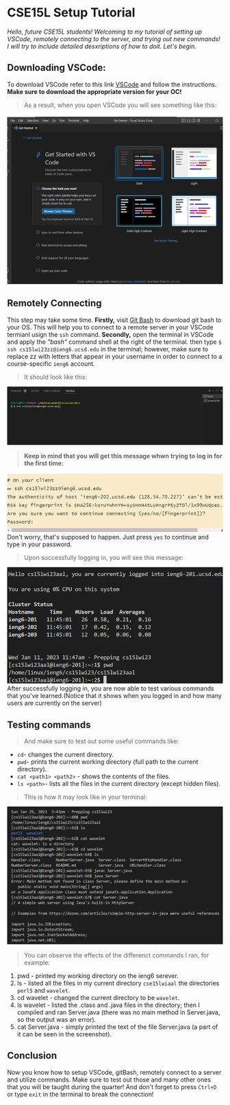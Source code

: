 # CSE15L Setup Tutorial
*Hello, future CSE15L students! Welcoming to my tutorial of setting up VSCode, remotely connecting to the server, and trying out new commands! I will try to include detailed desxriptions of how to doit. Let's begin.*
## Downloading VSCode:
To download VSCode refer to this link [VSCode](https://code.visualstudio.com/) and follow the instructions. **Make sure to download the appropriate version for your OC!**
>As a result, when you open VSCode you will see something like this:
> 
![Image1](VSCode1stPage.png)
## Remotely Connecting
This step may take some time. **Firstly,** visit [Git Bash](https://gitforwindows.org/) to download git bash to your OS. This will help you to connect to a remote server in your VSCode termianl usign the `ssh` command. **Secondly,** open the terminal in VSCode and apply  the _"bash"_ command shell at the right of the terminal. then type `$ ssh cs15lwi23zz@ieng6.ucsd.edu` in the terminal; however, make sure to replace zz with letters that appear in your username in order to connect to a course-specific `ieng6` account.
>It should look like this:
>
![Image2](VSCodeTerminalSSH.png)
>**Keep in mind that you will get this message whwn trying to log in for the first time:**
>
![Image3](TheAuthenticity.png)
Don't worry, that's supposed to happen. Just press `yes` to continue and type in your password.
>Upon successfully logging in, you will see this message:
>
![Image4](SetupTutorialpt4.png)
After successfully logging in, you are now able to test various commands that you've learned.(Notice that it shows when you logged in and how many users are currently on the server)
## Testing commands
>And make sure to test out some useful commands like:
- `cd`- changes the current directory.
- `pwd`- prints the current working directory (full path to the current directory).
- `cat <path1> <path2>` - shows the contents of the files.
- `ls <path>`- lists all the files in the current directory (except hidden files).
>This is how it may look like in your terminal:
>
![Image4](TestCommandsLab1.png)
>You can observe the effects of the differenct commands I ran, for example:
>
1. pwd - printed my working directory on the ieng6 serever.
2. ls - listed all the files in my current directory `cse15lwiaal` the directories `perl5` and `wavelet`.
3. cd wavelet - changed the current directory to be `wavelet`.
4. ls wavelet - listed the .class and .java files in the directory; then I compiled and ran Server.java (there was no main method in Server.java, so the output was an error).
5. cat Server.java - simply printed the text of the file Server.java (a part of it can be seen in the screenshot).
## Conclusion
Now you know how to setup VSCode, gitBash, remotely connect to a server and utilize commands. Make sure to test out those and many other ones that you will be taught during the quarter! And don't forget to press `Ctrl+D` or type `exit` in the terminal to break the connection!
